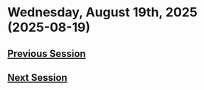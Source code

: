 # Wednesday, August 19th, 2025 (2025-08-19)

## [Previous Session](./2025-08-13.md)

##

## [Next Session](./2025-08-xx.md)
